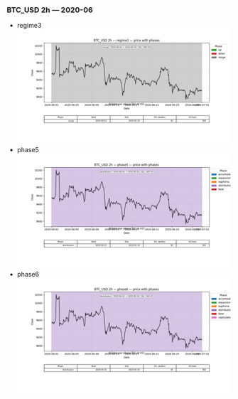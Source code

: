 ### BTC_USD 2h — 2020-06

- regime3
![BTC_USD_2h_regime3_2020-06_phase_price.png](outputs/fourier/phase_monthly/BTC_USD/2h/2020/2020-06/BTC_USD_2h_regime3_2020-06_phase_price.png)
- phase5
![BTC_USD_2h_phase5_2020-06_phase_price.png](outputs/fourier/phase_monthly/BTC_USD/2h/2020/2020-06/BTC_USD_2h_phase5_2020-06_phase_price.png)
- phase6
![BTC_USD_2h_phase6_2020-06_phase_price.png](outputs/fourier/phase_monthly/BTC_USD/2h/2020/2020-06/BTC_USD_2h_phase6_2020-06_phase_price.png)